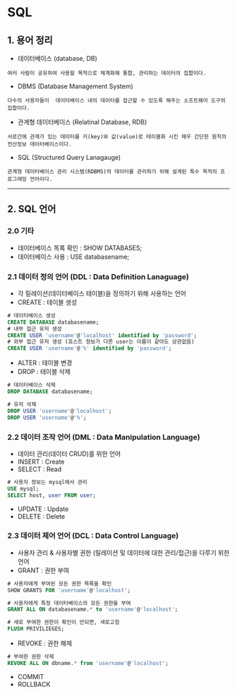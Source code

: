 SQL
===

## 1. 용어 정리
- 데이터베이스 (database, DB)
```
여러 사람이 공유하여 사용할 목적으로 체계화해 통합, 관리하는 데이터의 집합이다.
```
- DBMS (Database Management System)
```
다수의 사용자들이  데이터베이스 내의 데이터를 접근할 수 있도록 해주는 소프트웨어 도구의 집합이다. 
```
- 관계형 데이터베이스 (Relatinal Database, RDB)
```
서로간에 관계가 있는 데이터를 키(key)와 값(value)로 테이블화 시킨 매우 간단한 원칙의 전산정보 데이터베이스이다.
```
- SQL (Structured Query Lanagauge)
```
관계형 데이터베이스 관리 시스템(RDBMS)의 데이터를 관리하기 위해 설계된 특수 목적의 프로그래밍 언어이다. 
```

---

## 2. SQL 언어
### 2.0 기타
- 데이터베이스 목록 확인 : SHOW DATABASES;    
- 데이터베이스 사용 : USE databasename;   

### 2.1 데이터 정의 언어 (DDL : Data Definition Lanaguage)
- 각 릴레이션(데이터베이스 테이블)을 정의하기 위해 사용하는 언어   
- CREATE : 테이블 생성   
```sql
# 데이터베이스 생성
CREATE DATABASE databasename;
# 내부 접근 유저 생성
CREATE USER 'username'@'localhost' identified by 'password';
# 외부 접근 유저 생성 (호스트 정보가 다른 user는 이름이 같아도 상관없음)
CREATE USER 'username'@'%' identified by 'password';
```
- ALTER : 테이블 변경   
- DROP : 테이블 삭제   

```sql
# 데이터베이스 삭제
DROP DATABASE databasename;

# 유저 삭제
DROP USER 'username'@'localhost';
DROP USER 'username'@'%';
```

### 2.2 데이터 조작 언어 (DML : Data Manipulation Language)
- 데이터 관리(데이터 CRUD)를 위한 언어   
- INSERT : Create   
- SELECT : Read     
```sql
# 사용자 정보는 mysql에서 관리
USE mysql;
SELECT host, user FROM user;
```
- UPDATE : Update    
- DELETE : Delete    
 
### 2.3 데이터 제어 언어 (DCL : Data Control Language)   
- 사용자 관리 & 사용자별 권한 (릴레이션 및 데이터에 대한 관리/접근)을 다루기 위한 언어   
- GRANT : 권한 부여
```sql
# 사용자에게 부여된 모든 권한 목록을 확인
SHOW GRANTS FOR 'username'@'localhost';

# 사용자에게 특정 데이터베이스의 모든 권한을 부여
GRANT ALL ON databasename.* to 'username'@'localhost';

# 새로 부여한 권한이 확인이 안되면, 새로고침
FLUSH PRIVILIEGES;
```
- REVOKE : 권한 해제 
```sql
# 부여한 권한 삭제
REVOKE ALL ON dbname.* from 'username'@'localhost';
```
- COMMIT
- ROLLBACK
